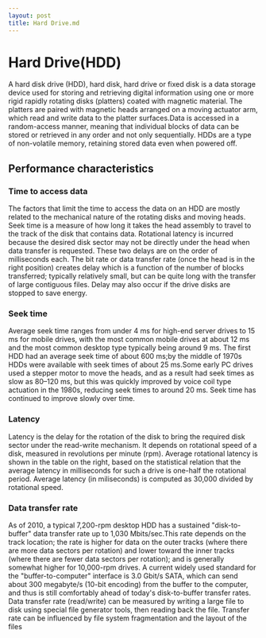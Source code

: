 ```yaml
---
layout: post
title: Hard Drive.md
---
```

# Hard Drive(HDD)
A hard disk drive (HDD), hard disk, hard drive or fixed disk is a data storage device used for storing and retrieving digital information using one or more rigid rapidly rotating disks (platters) coated with magnetic material. The platters are paired with magnetic heads arranged on a moving actuator arm, which read and write data to the platter surfaces.Data is accessed in a random-access manner, meaning that individual blocks of data can be stored or retrieved in any order and not only sequentially. HDDs are a type of non-volatile memory, retaining stored data even when powered off.

## Performance characteristics

### Time to access data

The factors that limit the time to access the data on an HDD are mostly related to the mechanical nature of the rotating disks and moving heads. Seek time is a measure of how long it takes the head assembly to travel to the track of the disk that contains data. Rotational latency is incurred because the desired disk sector may not be directly under the head when data transfer is requested. These two delays are on the order of milliseconds each. The bit rate or data transfer rate (once the head is in the right position) creates delay which is a function of the number of blocks transferred; typically relatively small, but can be quite long with the transfer of large contiguous files. Delay may also occur if the drive disks are stopped to save energy. 

### Seek time

Average seek time ranges from under 4 ms for high-end server drives to 15 ms for mobile drives, with the most common mobile drives at about 12 ms and the most common desktop type typically being around 9 ms. The first HDD had an average seek time of about 600 ms;by the middle of 1970s HDDs were available with seek times of about 25 ms.Some early PC drives used a stepper motor to move the heads, and as a result had seek times as slow as 80–120 ms, but this was quickly improved by voice coil type actuation in the 1980s, reducing seek times to around 20 ms. Seek time has continued to improve slowly over time. 

### Latency

Latency is the delay for the rotation of the disk to bring the required disk sector under the read-write mechanism. It depends on rotational speed of a disk, measured in revolutions per minute (rpm). Average rotational latency is shown in the table on the right, based on the statistical relation that the average latency in milliseconds for such a drive is one-half the rotational period. Average latency (in miliseconds) is computed as 30,000 divided by rotational speed. 

### Data transfer rate

As of 2010, a typical 7,200-rpm desktop HDD has a sustained "disk-to-buffer" data transfer rate up to 1,030 Mbits/sec.This rate depends on the track location; the rate is higher for data on the outer tracks (where there are more data sectors per rotation) and lower toward the inner tracks (where there are fewer data sectors per rotation); and is generally somewhat higher for 10,000-rpm drives. A current widely used standard for the "buffer-to-computer" interface is 3.0 Gbit/s SATA, which can send about 300 megabyte/s (10-bit encoding) from the buffer to the computer, and thus is still comfortably ahead of today's disk-to-buffer transfer rates. Data transfer rate (read/write) can be measured by writing a large file to disk using special file generator tools, then reading back the file. Transfer rate can be influenced by file system fragmentation and the layout of the files

